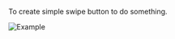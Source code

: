 To create simple swipe button to do something.

![Example](https://github.com/YorqinBek7/swipe_to_achieve/blob/master/swipe_to_achieve/example/swipeToAchieve.gif)